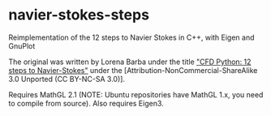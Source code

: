 navier-stokes-steps
===================

Reimplementation of the 12 steps to Navier Stokes in C++, with Eigen and GnuPlot

The original was written by Lorena Barba under the title ["CFD Python: 12 steps to Navier-Stokes"](http://lorenabarba.com/blog/cfd-python-12-steps-to-navier-stokes/) under the 
[Attribution-NonCommercial-ShareAlike 3.0 Unported \(CC BY-NC-SA 3.0\)].

Requires MathGL 2.1 (NOTE: Ubuntu repositories have MathGL 1.x, you need to compile from source).
Also requires Eigen3.